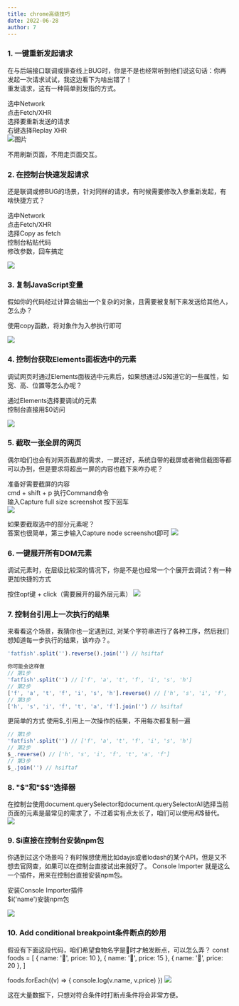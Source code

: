 ```yaml
---
title: chrome高级技巧
date: 2022-06-28
author: 7
---
```

### 1. 一键重新发起请求  
在与后端接口联调或排查线上BUG时，你是不是也经常听到他们说这句话：你再发起一次请求试试，我这边看下为啥出错了！  
重发请求，这有一种简单到发指的方式。

选中Network  
点击Fetch/XHR  
选择要重新发送的请求  
右键选择Replay XHR  
![图片](https://p3-juejin.byteimg.com/tos-cn-i-k3u1fbpfcp/e056245b2a9e4e6dbfb39db6903f9275~tplv-k3u1fbpfcp-zoom-in-crop-mark:3024:0:0:0.awebp)

不用刷新页面，不用走页面交互。  
### 2. 在控制台快速发起请求
还是联调或修BUG的场景，针对同样的请求，有时候需要修改入参重新发起，有啥快捷方式？

选中Network  
点击Fetch/XHR  
选择Copy as fetch  
控制台粘贴代码  
修改参数，回车搞定  

![](https://p3-juejin.byteimg.com/tos-cn-i-k3u1fbpfcp/f91af146bbee42cc9e99badf83de83a8~tplv-k3u1fbpfcp-zoom-in-crop-mark:3024:0:0:0.awebp)
### 3. 复制JavaScript变量
假如你的代码经过计算会输出一个复杂的对象，且需要被复制下来发送给其他人，怎么办？

使用copy函数，将对象作为入参执行即可

![](https://p3-juejin.byteimg.com/tos-cn-i-k3u1fbpfcp/8eac65d357c04a779149719621f477c0~tplv-k3u1fbpfcp-zoom-in-crop-mark:3024:0:0:0.awebp)
### 4. 控制台获取Elements面板选中的元素
调试网页时通过Elements面板选中元素后，如果想通过JS知道它的一些属性，如宽、高、位置等怎么办呢？

通过Elements选择要调试的元素  
控制台直接用$0访问

![](https://p3-juejin.byteimg.com/tos-cn-i-k3u1fbpfcp/4fd8a970c19842a7b73ee5d43f64efa6~tplv-k3u1fbpfcp-zoom-in-crop-mark:3024:0:0:0.awebp)

### 5. 截取一张全屏的网页
偶尔咱们也会有对网页截屏的需求，一屏还好，系统自带的截屏或者微信截图等都可以办到，但是要求将超出一屏的内容也截下来咋办呢？

准备好需要截屏的内容  
cmd + shift + p 执行Command命令  
输入Capture full size screenshot 按下回车  
![](https://p3-juejin.byteimg.com/tos-cn-i-k3u1fbpfcp/44643079db90418d8d359d4278605732~tplv-k3u1fbpfcp-zoom-in-crop-mark:3024:0:0:0.awebp)

如果要截取选中的部分元素呢？  
答案也很简单，第三步输入Capture node screenshot即可
![](https://p3-juejin.byteimg.com/tos-cn-i-k3u1fbpfcp/3835874255224edbbd98977a1727ca7e~tplv-k3u1fbpfcp-zoom-in-crop-mark:3024:0:0:0.awebp)

### 6. 一键展开所有DOM元素
调试元素时，在层级比较深的情况下，你是不是也经常一个个展开去调试？有一种更加快捷的方式

按住opt键 + click（需要展开的最外层元素）
![](https://p3-juejin.byteimg.com/tos-cn-i-k3u1fbpfcp/c09ba071e1e34b9387ee0071905ad21a~tplv-k3u1fbpfcp-zoom-in-crop-mark:3024:0:0:0.awebp)


### 7. 控制台引用上一次执行的结果
来看看这个场景，我猜你也一定遇到过, 对某个字符串进行了各种工序，然后我们想知道每一步执行的结果，该咋办？。
```js
'fatfish'.split('').reverse().join('') // hsiftaf

你可能会这样做
// 第1步
'fatfish'.split('') // ['f', 'a', 't', 'f', 'i', 's', 'h']
// 第2步
['f', 'a', 't', 'f', 'i', 's', 'h'].reverse() // ['h', 's', 'i', 'f', 't', 'a', 'f']
// 第3步
['h', 's', 'i', 'f', 't', 'a', 'f'].join('') // hsiftaf
```


更简单的方式
使用$_引用上一次操作的结果，不用每次都复制一遍
```js
// 第1步
'fatfish'.split('') // ['f', 'a', 't', 'f', 'i', 's', 'h']
// 第2步
$_.reverse() // ['h', 's', 'i', 'f', 't', 'a', 'f']
// 第3步
$_.join('') // hsiftaf
```


### 8. "$"和"$$"选择器
在控制台使用document.querySelector和document.querySelectorAll选择当前页面的元素是最常见的需求了，不过着实有点太长了，咱们可以使用$和$$替代。
![](https://p3-juejin.byteimg.com/tos-cn-i-k3u1fbpfcp/b99835a401524edeae0eebe599042df7~tplv-k3u1fbpfcp-zoom-in-crop-mark:3024:0:0:0.awebp)

### 9. $i直接在控制台安装npm包
你遇到过这个场景吗？有时候想使用比如dayjs或者lodash的某个API，但是又不想去官网查，如果可以在控制台直接试出来就好了。
Console Importer 就是这么一个插件，用来在控制台直接安装npm包。

安装Console Importer插件  
$i('name')安装npm包

![](https://p3-juejin.byteimg.com/tos-cn-i-k3u1fbpfcp/980db6a2b2d74115bdab37e5b061a7a1~tplv-k3u1fbpfcp-zoom-in-crop-mark:3024:0:0:0.awebp)


### 10. Add conditional breakpoint条件断点的妙用
假设有下面这段代码，咱们希望食物名字是🍫时才触发断点，可以怎么弄？
const foods = [
  {
    name: '🍔',
    price: 10
  },
  {
    name: '🍫',
    price: 15
  },
  {
    name: '🍵',
    price: 20
  },
]

foods.forEach((v) => {
  console.log(v.name, v.price)
})
![](https://p3-juejin.byteimg.com/tos-cn-i-k3u1fbpfcp/43a4882a64374e3eb3e492380c248ae6~tplv-k3u1fbpfcp-zoom-in-crop-mark:3024:0:0:0.awebp)

这在大量数据下，只想对符合条件时打断点条件将会非常方便。

